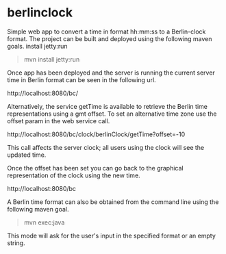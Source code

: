 berlinclock
===========

Simple web app to convert a time in format hh:mm:ss to a Berlin-clock format.
The project can be built and deployed using the following maven goals.
install jetty:run

> mvn install jetty:run

Once app has been deployed and the server is running the current server time 
in Berlin format can be seen in the following url.

http://localhost:8080/bc/

Alternatively, the service getTime is available to retrieve the Berlin time representations using a gmt offset.
To set an alternative time zone use the offset param in the web service call.

http://localhost:8080/bc/clock/berlinClock/getTime?offset=-10

This call affects the server clock; all users using the clock will see the updated time. 

Once the offset has been set you can go back to the graphical representation of the clock using the new time.

http://localhost:8080/bc


A Berlin time format can also be obtained from the command line using the following
maven goal.

> mvn exec:java

This mode will ask for the user's input in the specified format or an empty string.
